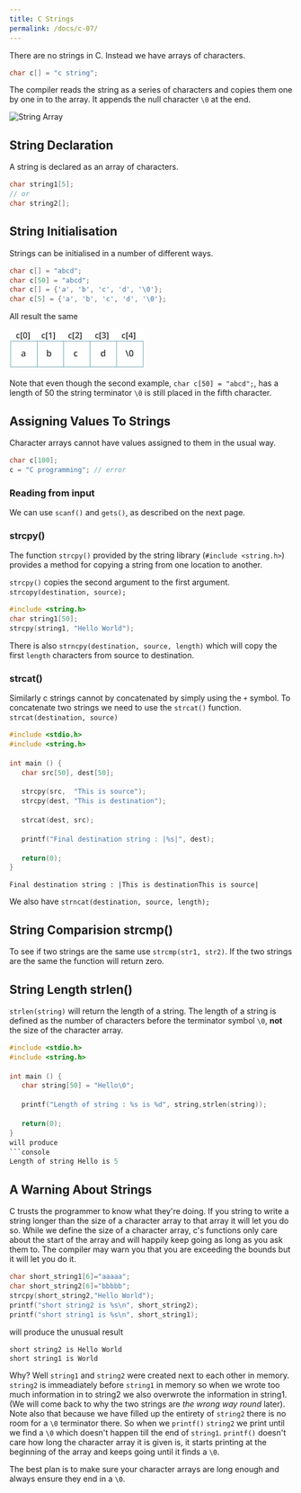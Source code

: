 ```yaml
---
title: C Strings
permalink: /docs/c-07/
---
```


There are no strings in C. Instead we have arrays of characters.  

```c
char c[] = "c string";
```

The compiler reads the string as a series of characters and copies them one by one in to the array. It appends the null character `\0` at the end.  

<img src="/assets/img/c-string.png" alt="String Array">

## String Declaration

A string is declared as an array of characters.  

```c 
char string1[5];
// or
char string2[];
```

## String Initialisation

Strings can be initialised in a number of different ways.  

```c
char c[] = "abcd";
char c[50] = "abcd";
char c[] = {'a', 'b', 'c', 'd', '\0'};
char c[5] = {'a', 'b', 'c', 'd', '\0'};
```
All result the same  

<img src="/assets/img/c-string-initialization.jpg" alt="String Initialisation">

Note that even though the second example, `char c[50] = "abcd";`, has a length of 50 the string terminator `\0` is still placed in the fifth character.  

## Assigning Values To Strings

Character arrays cannot have values assigned to them in the usual way.  

```c
char c[100];
c = "C programming"; // error
```

### Reading from input
We can use `scanf()` and `gets()`, as described on the next page.  

### strcpy()

The function `strcpy()` provided by the string library (`#include <string.h>`) provides a method for copying a string from one location to another.  

`strcpy()` copies the second argument to the first argument. `strcopy(destination, source);`  

```c
#include <string.h>
char string1[50];
strcpy(string1, "Hello World");
```

There is also `strncpy(destination, source, length)` which will copy the first `length` characters from source to destination.  

### strcat()

Similarly c strings cannot by concatenated by simply using the `+` symbol. To concatenate two strings we need to use the `strcat()` function. `strcat(destination, source)`  

```c
#include <stdio.h>
#include <string.h>

int main () {
   char src[50], dest[50];

   strcpy(src,  "This is source");
   strcpy(dest, "This is destination");

   strcat(dest, src);

   printf("Final destination string : |%s|", dest);
   
   return(0);
}
```
```console
Final destination string : |This is destinationThis is source|
```
We also have `strncat(destination, source, length);`  

## String Comparision strcmp()

To see if two strings are the same use `strcmp(str1, str2)`. If the two strings are the same the function will return zero.  

## String Length strlen()

`strlen(string)` will return the length of a string. The length of a string is defined as the number of characters before the terminator symbol `\0`, **not** the size of the character array.  
```c
#include <stdio.h>
#include <string.h>

int main () {
   char string[50] = "Hello\0";

   printf("Length of string : %s is %d", string,strlen(string));
   
   return(0);
}
will produce  
```console
Length of string Hello is 5
```

## A Warning About Strings
C trusts the programmer to know what they're doing. If you string to write a string longer than the size of a character array to that array it will let you do so. While we define the size of a character array, c's functions only care about the start of the array and will happily keep going as long as you ask them to. The compiler may warn you that you are exceeding the bounds but it will let you do it.  

```c
char short_string1[6]="aaaaa";
char short_string2[6]="bbbbb";
strcpy(short_string2,"Hello World");
printf("short string2 is %s\n", short_string2);
printf("short string1 is %s\n", short_string1);
```
will produce the unusual result  
```console
short string2 is Hello World
short string1 is World
```
Why? Well `string1` and `string2` were created next to each other in memory. `string2` is immeadiately before `string1` in memory so when we wrote too much information in to string2 we also overwrote the information in string1. (We will come back to why the two strings are *the wrong way round* later).  
Note also that because we have filled up the entirety of `string2` there is no room for a `\0` terminator there. So when we `printf()` `string2` we print until we find a `\0` which doesn't happen till the end of `string1`. `printf()` doesn't care how long the character array it is given is, it starts printing at the beginning of the array and keeps going until it finds a `\0`.

The best plan is to make sure your character arrays are long enough and always ensure they end in a `\0`.
